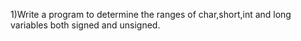 1)Write a program to determine the ranges of char,short,int and long variables both signed and unsigned.
